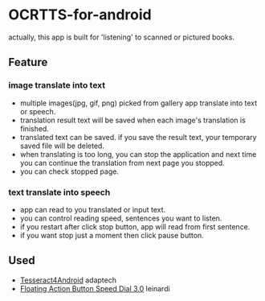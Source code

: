 
# OCRTTS-for-android
actually, this app is built for 'listening' to scanned or pictured books.

## Feature
### image translate into text
* multiple images(jpg, gif, png) picked from gallery app translate into text or speech.
* translation result text will be saved when each image's translation is finished.
* translated text can be saved. if you save the result text, your temporary saved file will be deleted.
* when translating is too long, you can stop the application and next time you can continue the translation from next page you stopped.
* you can check stopped page.
### text translate into speech
* app can read to you translated or input text.
* you can control reading speed, sentences you want to listen.
* if you restart after click stop button, app will read from first sentence.
* if you want stop just a moment then click pause button.

## Used
* [Tesseract4Android](https://github.com/adaptech-cz/Tesseract4Android) adaptech
* [Floating Action Button Speed Dial 3.0](https://github.com/leinardi/FloatingActionButtonSpeedDial) leinardi

